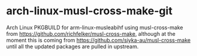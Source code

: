 # arch-linux-musl-cross-make-git
Arch Linux PKGBUILD for arm-linux-musleabihf using musl-cross-make from https://github.com/richfelker/musl-cross-make, although at the moment this is coming from https://github.com/siyka-au/musl-cross-make until all the updated packages are pulled in upstream.
